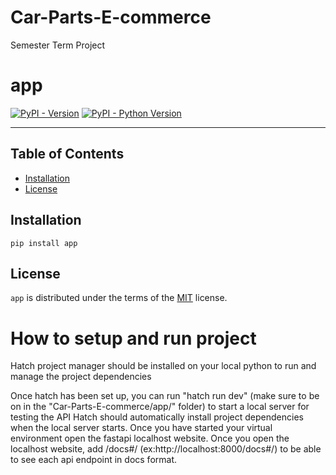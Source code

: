 # Car-Parts-E-commerce
Semester Term Project

# app

[![PyPI - Version](https://img.shields.io/pypi/v/app.svg)](https://pypi.org/project/app)
[![PyPI - Python Version](https://img.shields.io/pypi/pyversions/app.svg)](https://pypi.org/project/app)

-----

## Table of Contents

- [Installation](#installation)
- [License](#license)

## Installation

```console
pip install app
```

## License

`app` is distributed under the terms of the [MIT](https://spdx.org/licenses/MIT.html) license.


# How to setup and run project
Hatch project manager should be installed on your local python to run and manage the project dependencies


Once hatch has been set up, you can run "hatch run dev" (make sure to be on in the "Car-Parts-E-commerce/app/" folder) to start a local server for testing the API
Hatch should automatically install project dependencies when the local server starts. Once you have started your virtual environment open the fastapi localhost website. 
Once you open the localhost website, add /docs#/ (ex:http://localhost:8000/docs#/) to be able to see each api endpoint in docs format.